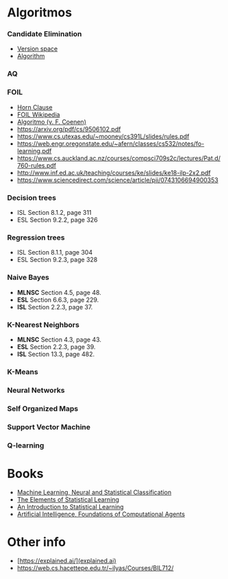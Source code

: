 # Algoritmos

### Candidate Elimination

- [Version space](https://artint.info/html/ArtInt_192.html)
- [Algorithm](https://artint.info/html/ArtInt_193.html)

### AQ

### FOIL

- [Horn Clause](https://en.wikipedia.org/wiki/Horn_clause)
- [FOIL Wikipedia](https://en.wikipedia.org/wiki/First-order_inductive_learner)
- [Algoritmo (v. F. Coenen)](http://cgi.csc.liv.ac.uk/~frans/KDD/Software/FOIL_PRM_CPAR/foil.html)
- https://arxiv.org/pdf/cs/9506102.pdf
- https://www.cs.utexas.edu/~mooney/cs391L/slides/rules.pdf
- https://web.engr.oregonstate.edu/~afern/classes/cs532/notes/fo-learning.pdf
- https://www.cs.auckland.ac.nz/courses/compsci709s2c/lectures/Pat.d/760-rules.pdf
- http://www.inf.ed.ac.uk/teaching/courses/ke/slides/ke18-ilp-2x2.pdf
- https://www.sciencedirect.com/science/article/pii/0743106694900353

### Decision trees

- ISL Section 8.1.2, page 311
- ESL Section 9.2.2, page 326

### Regression trees

- ISL Section 8.1.1, page 304
- ESL Section 9.2.3, page 328

### Naive Bayes

- **MLNSC** Section 4.5, page 48.
- **ESL** Section 6.6.3, page 229.
- **ISL** Section 2.2.3, page 37.

### K-Nearest Neighbors

- **MLNSC** Section 4.3, page 43.
- **ESL** Section 2.2.3, page 39.
- **ISL** Section 13.3, page 482.

### K-Means

### Neural Networks

### Self Organized Maps

### Support Vector Machine

### Q-learning



# Books

- [Machine Learning, Neural and Statistical Classification](http://www1.maths.leeds.ac.uk/~charles/statlog/whole.pdf) 
- [The Elements of Statistical Learning](http://web.stanford.edu/~hastie/ElemStatLearn/) 
- [An Introduction to Statistical Learning](http://www-bcf.usc.edu/~gareth/ISL/) 
- [Artificial Intelligence, Foundations of Computational Agents](https://artint.info/2e/html/ArtInt2e.html)

# Other info
- [https://explained.ai/](explained.ai)
- https://web.cs.hacettepe.edu.tr/~ilyas/Courses/BIL712/

